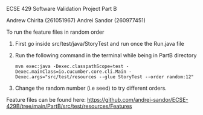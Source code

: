 ECSE 429 Software Validation Project Part B

Andrew Chirita (261051967) Andrei Sandor (260977451)

To run the feature files in random order
  1. First go inside src/test/java/StoryTest and run once the Run.java file
  2. Run the following command in the terminal while being in PartB directory
 
     ``` mvn exec:java -Dexec.classpathScope=test -Dexec.mainClass=io.cucumber.core.cli.Main -Dexec.args="src/test/resources --glue StoryTest --order random:12" ```

  4. Change the random number (i.e seed) to try different orders.


Feature files can be found here: https://github.com/andrei-sandor/ECSE-429B/tree/main/PartB/src/test/resources/Features
